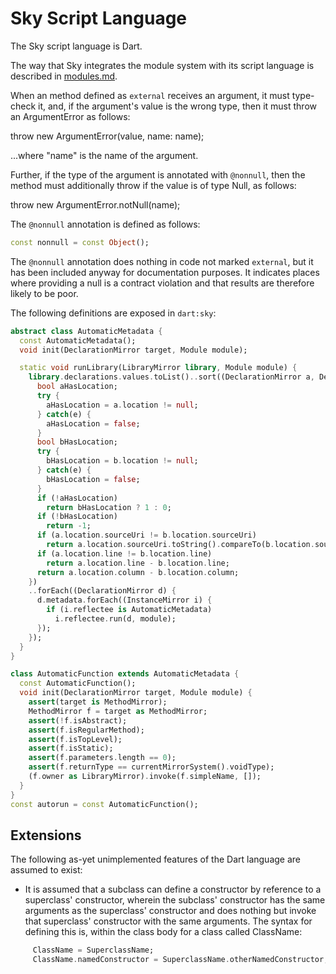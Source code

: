 Sky Script Language
===================

The Sky script language is Dart.

The way that Sky integrates the module system with its script language
is described in [modules.md](modules.md).

When an method defined as ``external`` receives an argument, it must
type-check it, and, if the argument's value is the wrong type, then it
must throw an ArgumentError as follows:

   throw new ArgumentError(value, name: name);

...where "name" is the name of the argument.

Further, if the type of the argument is annotated with ``@nonnull``,
then the method must additionally throw if the value is of type Null,
as follows:

   throw new ArgumentError.notNull(name);

The ``@nonnull`` annotation is defined as follows:

```dart
const nonnull = const Object();
```

The ``@nonnull`` annotation does nothing in code not marked
``external``, but it has been included anyway for documentation
purposes. It indicates places where providing a null is a contract
violation and that results are therefore likely to be poor.

The following definitions are exposed in ``dart:sky``:

```dart
abstract class AutomaticMetadata {
  const AutomaticMetadata();
  void init(DeclarationMirror target, Module module);

  static void runLibrary(LibraryMirror library, Module module) {
    library.declarations.values.toList()..sort((DeclarationMirror a, DeclarationMirror b) {
      bool aHasLocation;
      try {
        aHasLocation = a.location != null;
      } catch(e) {
        aHasLocation = false;
      }
      bool bHasLocation;
      try {
        bHasLocation = b.location != null;
      } catch(e) {
        bHasLocation = false;
      }
      if (!aHasLocation)
        return bHasLocation ? 1 : 0;
      if (!bHasLocation)
        return -1;
      if (a.location.sourceUri != b.location.sourceUri)
        return a.location.sourceUri.toString().compareTo(b.location.sourceUri.toString());
      if (a.location.line != b.location.line)
        return a.location.line - b.location.line;
      return a.location.column - b.location.column;
    })
    ..forEach((DeclarationMirror d) {
      d.metadata.forEach((InstanceMirror i) {
        if (i.reflectee is AutomaticMetadata)
          i.reflectee.run(d, module);
      });
    });
  }
}

class AutomaticFunction extends AutomaticMetadata {
  const AutomaticFunction();
  void init(DeclarationMirror target, Module module) {
    assert(target is MethodMirror);
    MethodMirror f = target as MethodMirror;
    assert(!f.isAbstract);
    assert(f.isRegularMethod);
    assert(f.isTopLevel);
    assert(f.isStatic);
    assert(f.parameters.length == 0);
    assert(f.returnType == currentMirrorSystem().voidType);
    (f.owner as LibraryMirror).invoke(f.simpleName, []);
  }
}
const autorun = const AutomaticFunction();
```

Extensions
----------

The following as-yet unimplemented features of the Dart language are
assumed to exist:

* It is assumed that a subclass can define a constructor by reference
  to a superclass' constructor, wherein the subclass' constructor has
  the same arguments as the superclass' constructor and does nothing
  but invoke that superclass' constructor with the same arguments. The
  syntax for defining this is, within the class body for a class
  called ClassName:

```dart
     ClassName = SuperclassName;
     ClassName.namedConstructor = SuperclassName.otherNamedConstructor;
```
